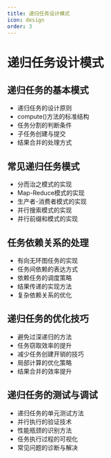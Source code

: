 ```yaml
---
title: 递归任务设计模式
icon: design
order: 3
---
```


# 递归任务设计模式

## 递归任务的基本模式

- 递归任务的设计原则
- compute()方法的标准结构
- 任务分割的判断条件
- 子任务创建与提交
- 结果合并的处理方式

## 常见递归任务模式

- 分而治之模式的实现
- Map-Reduce模式的实现
- 生产者-消费者模式的实现
- 并行搜索模式的实现
- 并行前缀和模式的实现

## 任务依赖关系的处理

- 有向无环图任务的实现
- 任务间依赖的表达方式
- 依赖任务的调度策略
- 结果传递的实现方法
- 复杂依赖关系的优化

## 递归任务的优化技巧

- 避免过深递归的方法
- 任务窃取效率的提升
- 减少任务创建开销的技巧
- 局部计算的优化策略
- 结果合并的效率提升

## 递归任务的测试与调试

- 递归任务的单元测试方法
- 并行执行的验证技术
- 性能瓶颈的识别方法
- 任务执行过程的可视化
- 常见问题的诊断与解决

